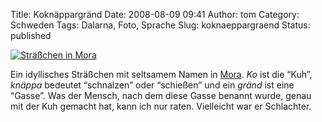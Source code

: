 Title: Koknäppargränd
Date: 2008-08-09 09:41
Author: tom
Category: Schweden
Tags: Dalarna, Foto, Sprache
Slug: koknaeppargraend
Status: published

[![Sträßchen in
Mora](/pic/koknappargrand_s.jpg "Sträßchen in Mora")](/pic/koknappargrand_l.jpg)

Ein idyllisches Sträßchen mit seltsamem Namen in
[Mora](http://de.wikipedia.org/wiki/Mora_(Schweden)). *Ko* ist die
“Kuh”, *knäppa* bedeutet “schnalzen” oder “schießen” und ein *gränd* ist
eine “Gasse”. Was der Mensch, nach dem diese Gasse benannt wurde, genau
mit der Kuh gemacht hat, kann ich nur raten. Vielleicht war er
Schlachter.

